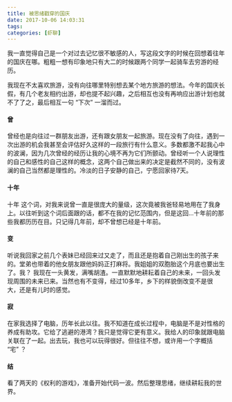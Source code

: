 ```yaml
---
title: 被思绪戳穿的国庆
date: 2017-10-06 14:03:31
tags:
categories: [虾聊]
---
```


我一直觉得自己是一个对过去记忆很不敏感的人，写这段文字的时候在回想着往年的国庆在哪。粗粗一想有印象地只有大二的时候跟两个同学一起骑车去穷游的经历。

我现在不太喜欢旅游，没有向往哪里特别想去某个地方旅游的想法。今年的国庆长假，有几个老友相约出游，却也提不起兴趣，之后相互也没有再响应出游计划也就不了了之，最后相互一句 “下次” 一溜而过。

<!--more-->

#### 曾
曾经也是向往过一群朋友出游，还有跟女朋友一起旅游。现在没有了向往，遇到一次出游的机会我甚至会评估好久这样的一段旅行有什么意义。多数都激不起我心中的波澜，因为几次曾经的经历让我的心境不再为它们所颤动。曾经听一个人说理性的自己和感性的自己这样的概念，这两个自己做出来的决定是截然不同的，没有波澜的自己当然都是理性的。冷淡的日子安静的自己，宁愿回家待7天。
 
#### 十年
十年 这个词，对我来说曾一直是很庞大的量级，这次竟被我爸轻易地用在了我身上。以往听到这个词后面跟的话，都不在我的记忆范围内，但是这回...十年前的那些我都历历在目。只记得几年前，却不曾想已经是十年前。

#### 变
听说我回家之前几个表妹已经回来过又走了，而且还是抱着自己刚出生的孩子来的。堂弟也带着的他女朋友跟他妈妈正打麻将。我姐姐的双胞胎这个月底也要出生了。我？ 我现在一头黄发，满嘴胡渣。一直默默地耕耘着自己的未来，一回头发现周围的未来已来。当然也有不变得，经过10多年，乡下的样貌倒改变不是很大，还是有儿时的感觉。

#### 寂
在家我选择了电脑，历年长此以往。我不知道在成长过程中，电脑是不是对性格的养成有助攻。它给了逃避的港湾？我只是觉得它更有意义。我给人的印象就跟电脑关联在了一起。出去玩，我也可以玩得很好。但往往不想，或许用一个字概括 “宅” ？

#### 结
看了两天的《权利的游戏》，准备开始代码一波。然后整理思绪，继续耕耘我的世界。

